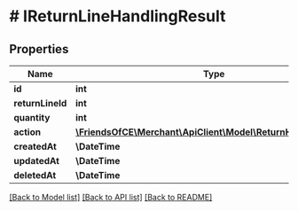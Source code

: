 # # IReturnLineHandlingResult

## Properties

Name | Type | Description | Notes
------------ | ------------- | ------------- | -------------
**id** | **int** |  | [optional]
**returnLineId** | **int** |  | [optional]
**quantity** | **int** |  | [optional]
**action** | [**\FriendsOfCE\Merchant\ApiClient\Model\ReturnHandlingAction**](ReturnHandlingAction.md) |  | [optional]
**createdAt** | **\DateTime** |  | [optional]
**updatedAt** | **\DateTime** |  | [optional]
**deletedAt** | **\DateTime** |  | [optional]

[[Back to Model list]](../../README.md#models) [[Back to API list]](../../README.md#endpoints) [[Back to README]](../../README.md)
